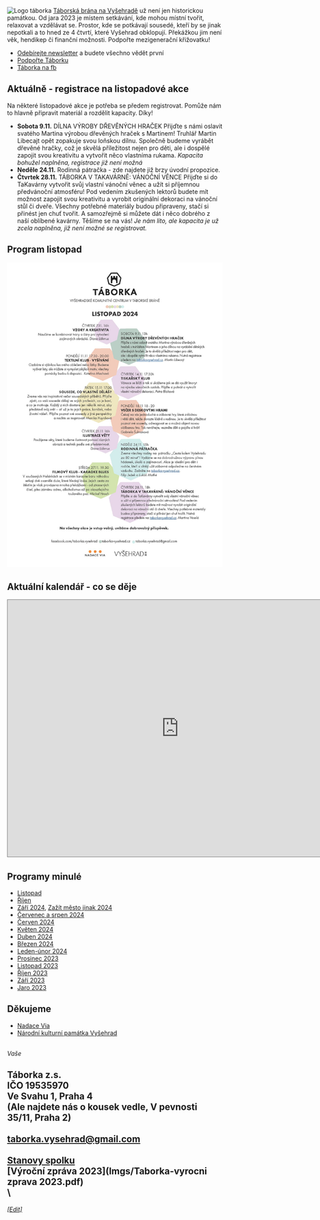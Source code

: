 ![Logo táborka](Táborka-logo.png "logo taborka")
[Táborská brána na Vyšehradě](https://mapy.cz/s/kupodozeju) už není jen historickou památkou. Od jara 2023 je místem setkávání, kde mohou místní tvořit, relaxovat a vzdělávat se. Prostor, kde se potkávají sousedé, kteří by se jinak nepotkali a to hned ze 4 čtvrtí, které Vyšehrad obklopují. Překážkou jim není věk, hendikep či finanční možnosti. Podpořte mezigenerační křižovatku!

* [Odebírejte newsletter](https://dashboard.mailerlite.com/forms/349654/86367320907187267/share) a budete všechno vědět první
* [Podpořte Táborku](https://www.darujme.cz/taborka)
* [Táborka na fb](https://www.facebook.com/taborka.vysehrad)

## Aktuálně - registrace na listopadové akce
Na některé listopadové akce je potřeba se předem registrovat. Pomůže nám to hlavně připravit materiál a rozdělit kapacity. Díky!

* **Sobota 9.11.** DÍLNA VÝROBY DŘEVĚNÝCH HRAČEK
  Přijďte s námi oslavit svatého Martina výrobou dřevěných hraček s Martinem! Truhlář Martin Libecajt opět zopakuje svou loňskou dílnu. Společně budeme vyrábět dřevěné hračky, což je skvělá příležitost nejen pro děti, ale i dospělé zapojit svou kreativitu a vytvořit něco vlastníma rukama. *Kapacita bohužel naplněna, registrace již není možná*
* **Neděle 24.11.** Rodinná pátračka - zde najdete již brzy úvodní propozice.
* **Čtvrtek 28.11.** TÁBORKA V TAKAVÁRNĚ: VÁNOČNÍ VĚNCE
  Přijďte si do TaKavárny vytvořit svůj vlastní vánoční věnec a užít si příjemnou předvánoční atmosféru! Pod vedením zkušených lektorů budete mít možnost zapojit svou kreativitu a vyrobit originální dekoraci na vánoční stůl či dveře. Všechny potřebné materiály budou připraveny, stačí si přinést jen chuť tvořit. A samozřejmě si můžete dát i něco dobrého z naší oblíbené kavárny. Těšíme se na vás! *Je nám líto, ale kapacita je už zcela naplněna, již není možné se registrovat.*

## Program listopad
![program aktualni](Programy/Taborka-2024-11.jpg)

## Aktuální kalendář - co se děje
<iframe src="https://calendar.google.com/calendar/embed?height=600&wkst=2&ctz=Europe%2FPrague&bgcolor=%23ffffff&showCalendars=0&src=dGFib3JrYS52eXNlaHJhZEBnbWFpbC5jb20&color=%23F6BF26" style="border:solid 1px #777" width="800" height="600" frameborder="0" scrolling="no"></iframe>

## Programy minulé
* [Listopad](Programy/Taborka-2024-11.pdf)
* [Říjen](Programy/Taborka-2024-10rijen.pdf)
* [Září 2024](Programy/Taborka-2024-09.pdf), [Zažít město jinak 2024](Imgs/Plakat_ZMJ.png)
* [Červenec a srpen 2024](Programy/Taborka-2024-0708.jpg)
* [Červen 2024](Programy/Taborka-2024-06.pdf )
* [Květen 2024](Programy/Taborka-2024-05.pdf )
* [Duben 2024](Programy/Taborka-DUBEN-2024.pdf )
* [Březen 2024](Programy/Taborka-BŘEZEN-2024-v2d.pdf)
* [Leden-únor 2024](Programy/Taborka-A4-plakat-ledenunor.pdf)
* [Prosinec 2023](Programy/Taborka-2023-12.jpg)
* [Listopad 2023](Programy/Taborka-2023-11.jpg)
* [Říjen 2023](Programy/Taborka-2023-10rijen.pdf)
* [Září 2023](Programy/Taborka-2023-09zari.pdf)
* [Jaro 2023](Programy/Taborka-2023-05PrvniJaro.jpg)

## Děkujeme
*  [Nadace Via](https://www.nadacevia.cz/)
*  [Národní kulturní památka Vyšehrad](https://www.praha-vysehrad.cz/cs)

\
*Vaše*

Táborka z.s.\
IČO 19535970 \
Ve Svahu 1, Praha 4 \
(Ale najdete nás o kousek vedle, V pevnosti 35/11, Praha 2)\
\
[taborka.vysehrad@gmail.com](mailto:taborka.vysehrad@gmail.com)\
\
[Stanovy spolku](Imgs/Taborka-stanovy.pdf)\
[Výroční zpráva 2023](Imgs/Taborka-vyrocni zprava 2023.pdf)\
\
---
*[[Edit]](https://github.com/filip-jezek/taborka_cz)*
